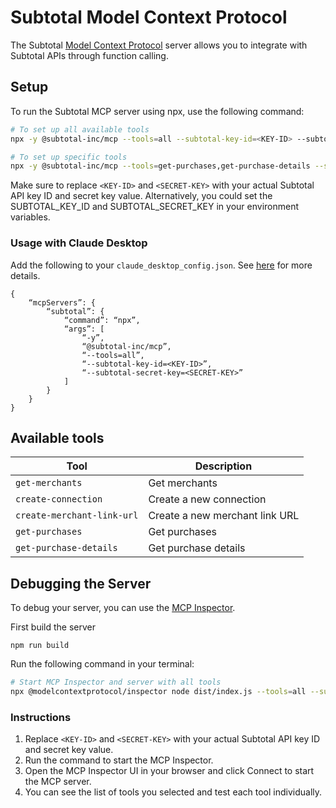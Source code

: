 # Subtotal Model Context Protocol

The Subtotal [Model Context Protocol](https://modelcontextprotocol.com/) server allows you to integrate with Subtotal APIs through function calling.

## Setup

To run the Subtotal MCP server using npx, use the following command:

```bash
# To set up all available tools
npx -y @subtotal-inc/mcp --tools=all --subtotal-key-id=<KEY-ID> --subtotal-secret-key=<SECRET-KEY>

# To set up specific tools
npx -y @subtotal-inc/mcp --tools=get-purchases,get-purchase-details --subtotal-key-id=<KEY-ID> --subtotal-secret-key=<SECRET-KEY>
```

Make sure to replace `<KEY-ID>` and `<SECRET-KEY>` with your actual Subtotal API key ID and secret key value.
Alternatively, you could set the SUBTOTAL_KEY_ID and SUBTOTAL_SECRET_KEY in your environment variables.

### Usage with Claude Desktop

Add the following to your `claude_desktop_config.json`. See [here](https://modelcontextprotocol.io/quickstart/user) for more details.

```
{
    “mcpServers”: {
        “subtotal”: {
            “command”: “npx”,
            “args”: [
                “-y”,
                “@subtotal-inc/mcp”,
                “--tools=all”,
                “--subtotal-key-id=<KEY-ID>”,
                “--subtotal-secret-key=<SECRET-KEY>”
            ]
        }
    }
}
```

## Available tools

| Tool                       | Description                    |
| -------------------------- | ------------------------------ |
| `get-merchants`            | Get merchants                  |
| `create-connection`        | Create a new connection        |
| `create-merchant-link-url` | Create a new merchant link URL |
| `get-purchases`            | Get purchases                  |
| `get-purchase-details`     | Get purchase details           |

## Debugging the Server

To debug your server, you can use the [MCP Inspector](https://modelcontextprotocol.io/docs/tools/inspector).

First build the server

```
npm run build
```

Run the following command in your terminal:

```bash
# Start MCP Inspector and server with all tools
npx @modelcontextprotocol/inspector node dist/index.js --tools=all --subtotal-key-id=<KEY-ID> --subtotal-secret-key=<SECRET-KEY>
```

### Instructions

1. Replace `<KEY-ID>` and `<SECRET-KEY>` with your actual Subtotal API key ID and secret key value.
2. Run the command to start the MCP Inspector.
3. Open the MCP Inspector UI in your browser and click Connect to start the MCP server.
4. You can see the list of tools you selected and test each tool individually.
